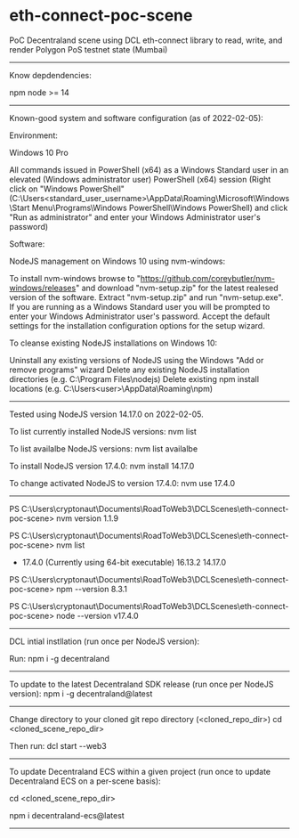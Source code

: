 # eth-connect-poc-scene

PoC Decentraland scene using DCL eth-connect library to read, write, and render Polygon PoS testnet state (Mumbai)

--------------------

Know depdendencies:

npm
node >= 14

--------------------

Known-good system and software configuration (as of 2022-02-05):

Environment:

Windows 10 Pro

All commands issued in PowerShell (x64) as a Windows Standard user in an elevated (Windows administrator user) PowerShell (x64) session
(Right click on "Windows PowerShell" (C:\Users\<standard_user_username>\AppData\Roaming\Microsoft\Windows\Start Menu\Programs\Windows PowerShell\Windows PowerShell) and click "Run as administrator" and enter your Windows Administrator user's password)

Software:

NodeJS management on Windows 10 using nvm-windows:

To install nvm-windows browse to "https://github.com/coreybutler/nvm-windows/releases" and download "nvm-setup.zip" for the latest realesed version of the software.
Extract "nvm-setup.zip" and run "nvm-setup.exe". If you are running as a Windows Standard user you will be prompted to enter your Windows Administrator user's password.
Accept the default settings for the installation configuration options for the setup wizard.

To cleanse existing NodeJS installations on Windows 10:

Uninstall any existing versions of NodeJS using the Windows "Add or remove programs" wizard
Delete any existing NodeJS installation directories (e.g. C:\Program Files\nodejs)
Delete existing npm install locations (e.g. C:\Users\<user>\AppData\Roaming\npm)

--------------------

Tested using NodeJS version 14.17.0 on 2022-02-05.

To list currently installed NodeJS versions:
nvm list

To list availalbe NodeJS versions:
nvm list availalbe

To install NodeJS version 17.4.0:
nvm install 14.17.0

To change activated NodeJS to version 17.4.0:
nvm use 17.4.0

--------------------

PS C:\Users\cryptonaut\Documents\RoadToWeb3\DCLScenes\eth-connect-poc-scene> nvm version
1.1.9

PS C:\Users\cryptonaut\Documents\RoadToWeb3\DCLScenes\eth-connect-poc-scene> nvm list

  * 17.4.0 (Currently using 64-bit executable)
    16.13.2
    14.17.0
	
PS C:\Users\cryptonaut\Documents\RoadToWeb3\DCLScenes\eth-connect-poc-scene> npm --version
8.3.1

PS C:\Users\cryptonaut\Documents\RoadToWeb3\DCLScenes\eth-connect-poc-scene> node --version
v17.4.0

--------------------

DCL intial instllation (run once per NodeJS version):

Run:
npm i -g decentraland

--------------------

To update to the latest Decentraland SDK release (run once per NodeJS version):
npm i -g decentraland@latest

--------------------

Change directory to your cloned git repo directory (<cloned_repo_dir>)
cd <cloned_scene_repo_dir>

Then run:
dcl start --web3

--------------------

To update Decentraland ECS within a given project (run once to update Decentraland ECS on a per-scene basis):

cd <cloned_scene_repo_dir>

npm i decentraland-ecs@latest

--------------------